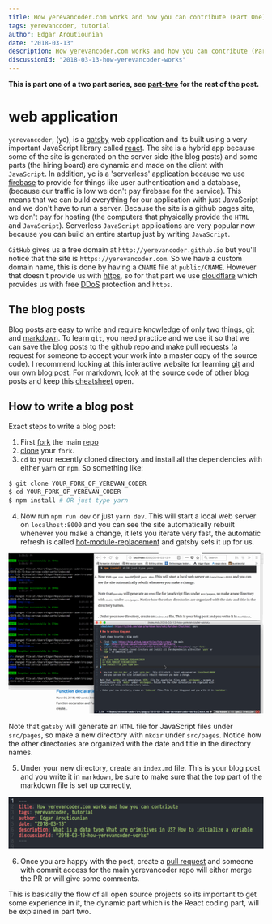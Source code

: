 ```yaml
---
title: How yerevancoder.com works and how you can contribute (Part One)
tags: yerevancoder, tutorial
author: Edgar Aroutiounian
date: "2018-03-13"
description: How yerevancoder.com works and how you can contribute (Part One)
discussionId: "2018-03-13-how-yerevancoder-works"
---
```


**This is part one of a two part series, see
[part-two](../2018-03-23-how-yerevan-coder-works-part-two) for the rest of the post.**

# web application

`yerevancoder`, (yc), is a [gatsby](https://www.gatsbyjs.org/) web application and its built using a
very important JavaScript library called [react](https://reactjs.org/). The site is a hybrid app
because some of the site is generated on the server side (the blog posts) and some parts (the hiring
board) are dynamic and made on the client with `JavaScript`. In addition, yc is a 'serverless' application
because we use [firebase](https://firebase.google.com/) to provide for things like user
authentication and a database, (because our traffic is low we don't pay firebase for the
service). This means that we can build everything for our application with just JavaScript and we
don't have to run a server. Because the site is a github pages site, we don't pay for hosting (the
computers that physically provide the `HTML` and `JavaScript`). Serverless `JavaScript` applications
are very popular now because you can build an entire startup just by writing `JavaScript`.

`GitHub` gives us a free domain at `http://yerevancoder.github.io` but you'll notice that the site
is `https://yerevancoder.com`. So we have a custom domain name, this is done by having a `CNAME`
file at `public/CNAME`. However that doesn't provide us with
[https](https://en.wikipedia.org/wiki/HTTPS), so for that part we use
[cloudflare](https://www.cloudflare.com/) which provides us with free
[DDoS](https://en.wikipedia.org/wiki/Denial-of-service_attack) protection and `https`.

## The blog posts

Blog posts are easy to write and require knowledge of only two things, [git](https://git-scm.com/)
and [markdown](https://en.wikipedia.org/wiki/Markdown). To learn `git`, you need practice and we use
it so that we can save the blog posts to the github repo and make pull requests (a request for
someone to accept your work into a master copy of the source code). I recommend looking at this
interactive website for learning [git](https://learngitbranching.js.org/) and our own blog
[post](https://yerevancoder.com/2018-02-18-git-and-github/). For markdown, look at the source code
of other blog posts and keep this
[cheatsheet](https://github.com/adam-p/markdown-here/wiki/Markdown-Cheatsheet) open.

## How to write a blog post

Exact steps to write a blog post:

1. First [fork](https://help.github.com/articles/fork-a-repo/) the main
   [repo](https://github.com/yerevancoder/yerevancoder.github.io)
2. [clone](https://git-scm.com/book/en/v2/Git-Basics-Getting-a-Git-Repository) your `fork`.
3. `cd` to your recently cloned directory and install all the dependencies with either `yarn` or
   `npm`. So something like:

```bash
$ git clone YOUR_FORK_OF_YEREVAN_CODER
$ cd YOUR_FORK_OF_YEREVAN_CODER
$ npm install # OR just type yarn
```

4. Now run `npm run dev` or just `yarn dev`. This will start a local web server on `localhost:8000`
   and you can see the site automatically rebuilt whenever you make a change, it lets you iterate
   very fast, the automatic refresh is called
   [hot-module-replacement](https://webpack.js.org/concepts/hot-module-replacement/) and gatsby sets
   it up for us.

![](./hmr-refresh-is-awesome.gif)

Note that `gatsby` will generate an `HTML` file for JavaScript files under `src/pages`, so make a
new directory with `mkdir` under `src/pages`. Notice how the other directories are organized with
the date and title in the directory names.

5. Under your new directory, create an `index.md` file. This is your blog post and you write it in
   `markdown`, be sure to make sure that the top part of the markdown file is set up correctly,

![](./meta-data.png)

6. Once you are happy with the post, create a [pull
   request](https://help.github.com/articles/about-pull-requests/) and someone with commit access
   for the main yerevancoder repo will either merge the PR or will give some comments.

This is basically the flow of all open source projects so its important to get some experience in
it, the dynamic part which is the React coding part, will be explained in part two.
